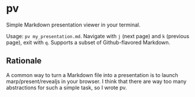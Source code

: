 # pv

Simple Markdown presentation viewer in your terminal.

Usage: `pv my_presentation.md`. Navigate with `j` (next page) and `k` (previous page), exit with `q`.
Supports a subset of Github-flavored Markdown.

## Rationale

A common way to turn a Markdown file into a presentation is to launch marp/present/revealjs in your browser.
I think that there are way too many abstractions for such a simple task, so I wrote pv.
